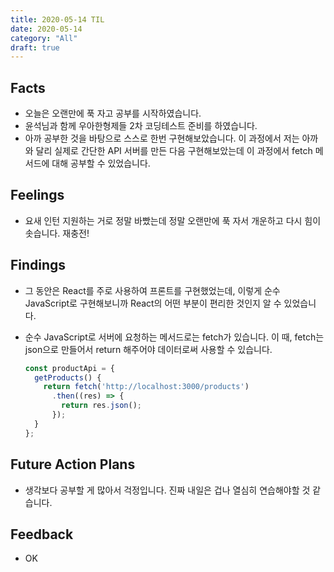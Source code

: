 ```yaml
---
title: 2020-05-14 TIL
date: 2020-05-14
category: "All"
draft: true
---
```


## Facts

- 오늘은 오랜만에 푹 자고 공부를 시작하였습니다.
- 윤석님과 함께 우아한형제들 2차 코딩테스트 준비를 하였습니다.
- 아까 공부한 것을 바탕으로 스스로 한번 구현해보았습니다. 이 과정에서 저는 아까와 달리 실제로 간단한 API 서버를 만든 다음 구현해보았는데 이 과정에서 fetch 메서드에 대해 공부할 수 있었습니다.

## Feelings

- 요새 인턴 지원하는 거로 정말 바빴는데 정말 오랜만에 푹 자서 개운하고 다시 힘이 솟습니다. 재충전!

## Findings

- 그 동안은 React를 주로 사용하여 프론트를 구현했었는데, 이렇게 순수 JavaScript로 구현해보니까 React의 어떤 부분이 편리한 것인지 알 수 있었습니다.
- 순수 JavaScript로 서버에 요청하는 메서드로는 fetch가 있습니다. 이 때, fetch는 json으로 만들어서 return 해주어야 데이터로써 사용할 수 있습니다.

  ```javascript
  const productApi = {
    getProducts() {
      return fetch('http://localhost:3000/products')
        .then((res) => {
          return res.json();
        });
    }
  };
  ```

## Future Action Plans

- 생각보다 공부할 게 많아서 걱정입니다. 진짜 내일은 겁나 열심히 연습해야할 것 같습니다.

## Feedback

- OK
